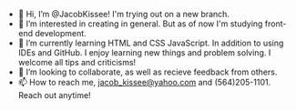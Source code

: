 - 👋 Hi, I’m @JacobKissee! I'm trying out on a new branch.
- 👀 I’m interested in creating in general. But as of now I'm studying front-end development.  
- 🌱 I’m currently learning HTML and CSS JavaScript. In addition to using IDEs and GitHub. I enjoy learning new things and problem solving. I welcome all tips and criticisms!
- 💞️ I’m looking to collaborate, as well as recieve feedback from others. 
- 📫 How to reach me, jacob_kissee@yahoo.com and (564)205-1101. Reach out anytime!
<!---
JacobKissee/JacobKissee is a ✨ special ✨ repository because its `README.md` (this file) appears on your GitHub profile.
You can click the Preview link to take a look at your changes.
--->
